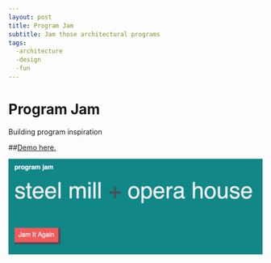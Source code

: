 ```yaml
---
layout: post
title: Program Jam
subtitle: Jam those architectural programs
tags:
  -architecture
  -design
  -fun
---
```


# Program Jam
Building program inspiration

##[Demo here.](http://johnmccartin.github.io/program-jam/)

![Jam It](https://raw.githubusercontent.com/johnmccartin/johnmccartin.github.io/master/img/jam-it.png)
